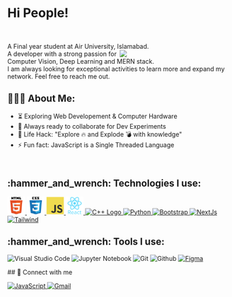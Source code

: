 
  <h1>Hi People!</h1><br>
 <p>A Final year student at Air University, Islamabad.<br>
   <img align='right' src='https://octodex.github.com/images/hula_loop_octodex03.gif' width='250'>
	A developer with a strong passion for Computer Vision, Deep Learning and MERN stack.<br>
	I am always looking for exceptional activities to learn more and expand my network. Feel free to reach me out.
 </p>
<h2 align="left">👨🏻‍💻 About Me:</h2>

- :hourglass_flowing_sand: Exploring Web Developement & Computer Hardware
- :rocket: Always ready to collaborate for Dev Experiments
- :dart: Life Hack: "Explore :fire: and Explode :bomb: with knowledge"
- :zap: Fun fact: JavaScript is a Single Threaded Language <be>
 
<br>
  
<h2 align="left">:hammer_and_wrench: Technologies I use:</h2>
<p align="left">
    <a href="https://www.w3.org/html/" target="_blank"> <img src="https://raw.githubusercontent.com/devicons/devicon/master/icons/html5/html5-original-wordmark.svg" alt="html5" width="40" height="40"/> </a>
    <a href="https://www.w3schools.com/css/" target="_blank"> <img src="https://raw.githubusercontent.com/devicons/devicon/master/icons/css3/css3-original-wordmark.svg" alt="css3" width="40" height="40"/> </a>
    <a href="https://developer.mozilla.org/en-US/docs/Web/JavaScript" target="_blank"> <img src="https://raw.githubusercontent.com/devicons/devicon/master/icons/javascript/javascript-original.svg" alt="javascript" width="40" height="40"/> </a>
<a href="https://reactjs.org/" target="_blank"> <img src="https://raw.githubusercontent.com/devicons/devicon/master/icons/react/react-original-wordmark.svg" alt="react" width="40" height="40"/> </a>
 <a href="https://www.w3schools.com/cpp/cpp_intro.asp#:~:text=C%2B%2B%20is%20an%20object%2Doriented,be%20adapted%20to%20multiple%20platforms." target="_blank"> 
<img src="https://raw.githubusercontent.com/isocpp/logos/master/cpp_logo.png" alt="C++ Logo" width="40" height="40" />
 </a>
	<a href="https://www.python.org/" target="_blank" >
	 <img src="https://skillicons.dev/icons?i=py" alt="Python" width="50" height="50"/>
</a>   
	<a href="https://getbootstrap.com/docs/5.0/getting-started/introduction/" target="_blank">
	 <img src="https://skillicons.dev/icons?i=bootstrap" alt="Bootstrap" width="50" height="50"/>
 </a> 
<a href="https://nextjs.org/" target="_blank" >
	 <img src="https://skillicons.dev/icons?i=nextjs" alt="NextJs" width="50" height="50"/>
</a>       
 <a href="https://tailwindcss.com/" target="_blank">
	  <img src="https://skillicons.dev/icons?i=tailwind" alt="Tailwind" width="50" height="50"/>
</a>
    </p>
<h2 align="left">:hammer_and_wrench: Tools I use:</h2>
<p>
	<img width="40" height="40" src="https://user-images.githubusercontent.com/25181517/192108891-d86b6220-e232-423a-bf5f-90903e6887c3.png" alt="Visual Studio Code" title="Visual Studio Code"/>
	 <img width="40" height="40" src="https://user-images.githubusercontent.com/25181517/183914128-3fc88b4a-4ac1-40e6-9443-9a30182379b7.png" alt="Jupyter Notebook" title="Jupyter Notebook"/>
	 <img src="https://skillicons.dev/icons?i=git" alt="Git" width="50" height="50"/>
	 <img src="https://skillicons.dev/icons?i=github" alt="Github" width="50" height="50"/>
	<a href="https://www.figma.com/login">
            <img src="https://cdn.jsdelivr.net/gh/devicons/devicon/icons/figma/figma-original.svg" alt="Figma" width="40" height="40" />
	</a>
</p>
## 👯 Connect with me
<p>
    <a href="https://www.linkedin.com/in/muhammad-burhan-ahmed-86ab7b10a/" target="_blank">
        <img alt="JavaScript" src="https://img.shields.io/badge/LinkedIn-0077B5?style=for-the-badge&logo=linkedin&logoColor=white">
    </a>
    <a href="https://mail.google.com/mail/?view=cm&fs=1&to=burhan.ahmed60090@gmail.com" target="_blank">
        <img alt="Gmail" src="https://img.shields.io/badge/Gmail-D14836?style=for-the-badge&logo=gmail&logoColor=white">
    </a>
</p>
<!--
**Burh2k/Burh2k** is a ✨ _special_ ✨ repository because its `README.md` (this file) appears on your GitHub profile.

Here are some ideas to get you started:

- 🔭 I’m currently working on ...
- 🌱 I’m currently learning ...
- 👯 I’m looking to collaborate on ...
- 🤔 I’m looking for help with ...
- 💬 Ask me about ...
- 📫 How to reach me: ...
- 😄 Pronouns: ...
- ⚡ Fun fact: ...
-->
